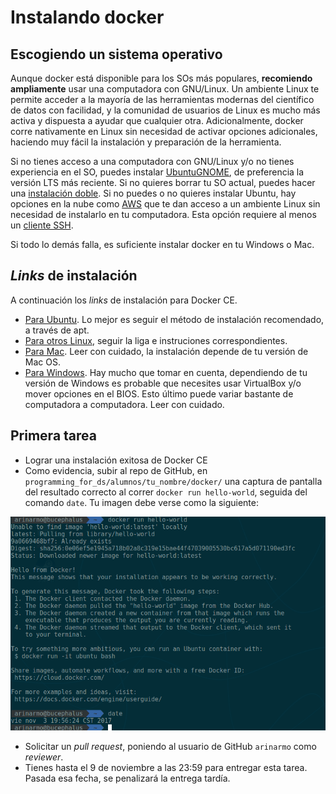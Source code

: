 # Instalando docker

## Escogiendo un sistema operativo

Aunque docker está disponible para los SOs más populares, **recomiendo ampliamente** usar una computadora con GNU/Linux. Un ambiente Linux te permite acceder a la mayoría de las herramientas modernas del científico de datos con facilidad, y la comunidad de usuarios de Linux es mucho más activa y dispuesta a ayudar que cualquier otra. Adicionalmente, docker corre nativamente en Linux sin necesidad de activar opciones adicionales, haciendo muy fácil la instalación y preparación de la herramienta.

Si no tienes acceso a una computadora con GNU/Linux y/o no tienes experiencia en el SO, puedes instalar [UbuntuGNOME](https://wiki.ubuntu.com/UbuntuGNOME/GetUbuntuGNOME), de preferencia la versión LTS más reciente. Si no quieres borrar tu SO actual, puedes hacer una [instalación doble](https://www.howtogeek.com/214571/how-to-dual-boot-linux-on-your-pc/). Si no puedes o no quieres instalar Ubuntu, hay opciones en la nube como [AWS](https://aws.amazon.com/) que te dan acceso a un ambiente Linux sin necesidad de instalarlo en tu computadora. Esta opción requiere al menos un [cliente SSH](https://en.wikipedia.org/wiki/Secure_Shell).

Si todo lo demás falla, es suficiente instalar docker en tu Windows o Mac.

## _Links_ de instalación

A continuación los _links_ de instalación para Docker CE.

* [Para Ubuntu](https://docs.docker.com/engine/installation/linux/docker-ce/ubuntu/). Lo mejor es seguir el método de instalación recomendado, a través de apt.
* [Para otros Linux](https://docs.docker.com/engine/installation/), seguir la liga e instruciones correspondientes.
* [Para Mac](https://docs.docker.com/docker-for-mac/install/#install-and-run-docker-for-mac). Leer con cuidado, la instalación depende de tu versión de Mac OS.
* [Para Windows](https://docs.docker.com/docker-for-windows/install/). Hay mucho que tomar en cuenta, dependiendo de tu versión de Windows es probable que necesites usar VirtualBox y/o mover opciones en el BIOS. Esto último puede variar bastante de computadora a computadora. Leer con cuidado.

## Primera tarea

* Lograr una instalación exitosa de Docker CE
* Como evidencia, subir al repo de GitHub, en `programming_for_ds/alumnos/tu_nombre/docker/` una captura de pantalla del resultado correcto al correr `docker run hello-world`, seguida del comando `date`. Tu imagen debe verse como la siguiente:

![ejemplo de instalación exitosa](resources/hello_world.png)
* Solicitar un _pull request_, poniendo al usuario de GitHub `arinarmo` como _reviewer_.
* Tienes hasta el 9 de noviembre a las 23:59 para entregar esta tarea. Pasada esa fecha, se penalizará la entrega tardía.
